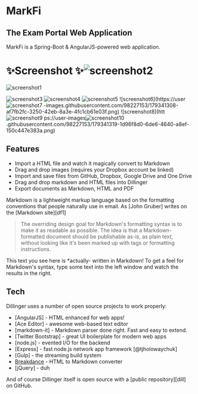 # MarkFi
## The Exam Portal Web Application

MarkFi is a Spring-Boot & 
AngularJS-powered web application.


# ✨Screenshot ✨![screenshot2](https://user-images.githubusercontent.com/98227153/179341294-f5ce847b-01b2-40c4-8af3-dc8c4fa9029f.png)

![screenshot1](https://user-images.githubusercontent.com/98227153/179341291-94e8f4bd-3585-4b54-9b77-fe0b1abad7d4.png)

![screenshot3](https://user-images.githubusercontent.com/98227153/179341296-d066f177-59a1-4491-a22f-cf5adfebb111.png)
![screenshot4](https://user-images.githubusercontent.com/98227153/179341301-a7b44f82-0912-4112-9e6b-51535064c807.png)
![screenshot5](https://user-images.githubusercontent.com/98227153/179341304-bcd5c6a7-0858-4a55-87b9-434dfea92c32.png)
![screenshot6](https://user![screenshot7](https://user-images.githubusercontent.com/98227153/179341315-5151d3c7-f1ed-42cb-b51c-eaf8d1303038.png)
-images.githubusercontent.com/98227153/179341308-af7fb2fc-3250-42eb-8a3e-4fc1cb61e03f.png)
![screenshot8](htt![screenshot9](https://user-images.githubusercontent.com/98227153/179341324-aa26197b-3f22-49d1-bac9-b3aa61633379.png)
ps://user-images![screenshot10](https://user-images.githubusercontent.com/98227153/179341326-e2bdd7ba-5c98-464b-ab25-1e7c996aa351.png)
.githubusercontent.com/98227153/179341319-1d96f8d0-6de6-4640-a8ef-150c447e383a.png)

## Features

- Import a HTML file and watch it magically convert to Markdown
- Drag and drop images (requires your Dropbox account be linked)
- Import and save files from GitHub, Dropbox, Google Drive and One Drive
- Drag and drop markdown and HTML files into Dillinger
- Export documents as Markdown, HTML and PDF

Markdown is a lightweight markup language based on the formatting conventions
that people naturally use in email.
As [John Gruber] writes on the [Markdown site][df1]

> The overriding design goal for Markdown's
> formatting syntax is to make it as readable
> as possible. The idea is that a
> Markdown-formatted document should be
> publishable as-is, as plain text, without
> looking like it's been marked up with tags
> or formatting instructions.

This text you see here is *actually- written in Markdown! To get a feel
for Markdown's syntax, type some text into the left window and
watch the results in the right.

## Tech

Dillinger uses a number of open source projects to work properly:

- [AngularJS] - HTML enhanced for web apps!
- [Ace Editor] - awesome web-based text editor
- [markdown-it] - Markdown parser done right. Fast and easy to extend.
- [Twitter Bootstrap] - great UI boilerplate for modern web apps
- [node.js] - evented I/O for the backend
- [Express] - fast node.js network app framework [@tjholowaychuk]
- [Gulp] - the streaming build system
- [Breakdance](https://breakdance.github.io/breakdance/) - HTML
to Markdown converter
- [jQuery] - duh

And of course Dillinger itself is open source with a [public repository][dill]
 on GitHub.
